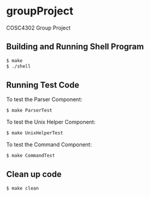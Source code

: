 # groupProject
COSC4302 Group Project

## Building and Running Shell Program

```bash
$ make
$ ./shell
```

## Running Test Code

To test the Parser Component:

```bash
$ make ParserTest
```

To test the Unix Helper Component:

```bash
$ make UnixHelperTest
```

To test the Command Component:

```bash
$ make CommandTest
```

## Clean up code

```bash
$ make clean
```

